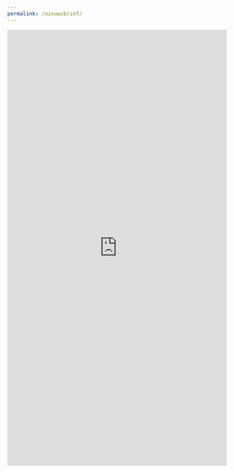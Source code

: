```yaml
---
permalink: /nieuwsbrief/
---
```


<iframe src="http://eepurl.com/gr8gW1" frameborder="0" height="1000" width="100%"> </iframe>
